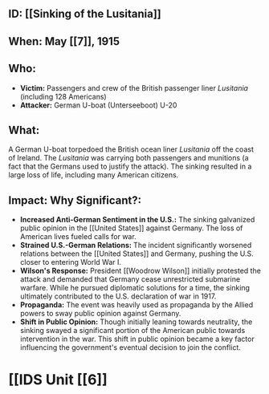 ## ID: [[Sinking of the Lusitania]]

## When: May [[7]], 1915

## Who:
* **Victim:** Passengers and crew of the British passenger liner *Lusitania* (including 128 Americans)
* **Attacker:** German U-boat (Unterseeboot) U-20

## What: 
A German U-boat torpedoed the British ocean liner *Lusitania* off the coast of Ireland. The *Lusitania* was carrying both passengers and munitions (a fact that the Germans used to justify the attack). The sinking resulted in a large loss of life, including many American citizens.

## Impact: Why Significant?:
* **Increased Anti-German Sentiment in the U.S.:** The sinking galvanized public opinion in the [[United States]] against Germany.  The loss of American lives fueled calls for war.
* **Strained U.S.-German Relations:** The incident significantly worsened relations between the [[United States]] and Germany, pushing the U.S. closer to entering World War I.
* **Wilson's Response:** President [[Woodrow Wilson]] initially protested the attack and demanded that Germany cease unrestricted submarine warfare.  While he pursued diplomatic solutions for a time, the sinking ultimately contributed to the U.S. declaration of war in 1917.
* **Propaganda:** The event was heavily used as propaganda by the Allied powers to sway public opinion against Germany.
* **Shift in Public Opinion:** Though initially leaning towards neutrality, the sinking swayed a significant portion of the American public towards intervention in the war.  This shift in public opinion became a key factor influencing the government's eventual decision to join the conflict.

# [[IDS Unit [[6]]